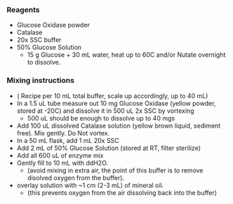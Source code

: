 
### Reagents
* Glucose Oxidase powder
* Catalase
* 20x SSC buffer
* 50% Glucose Solution
	* 15 g Glucose + 30 mL water, heat up to 60C and/or Nutate overnight to dissolve.

### Mixing instructions 
* ( Recipe per 10 mL total buffer, scale up accordingly, up to 40 mL)
* In a 1.5 uL tube measure out 10 mg Glucose Oxidase (yellow powder, stored at -20C) and dissolve it in 500 uL 2x SSC by vortexing
	* 500 uL should be enough to dissolve up to 40 mgs
* Add 100 uL dissolved Catalase solution (yellow brown liquid, sediment free). Mix gently. Do Not vortex. 
* In a 50 mL flask, add 1 mL 20x SSC
* Add 2 mL of 50% Glucose Solution (stored at RT, filter sterilize)
* Add all 600 uL of enzyme mix
* Gently fill to 10 mL with ddH2O.
	- (avoid mixing in extra air, the point of this buffer is to remove disolved oxygen from the buffer). 
* overlay solution with ~1 cm (2-3 mL) of mineral oil.
	- (this prevents oxygen from the air dissolving back into the buffer)